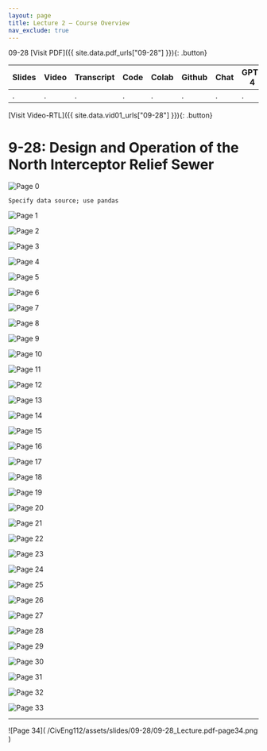 ```yaml
---
layout: page
title: Lecture 2 – Course Overview
nav_exclude: true
---
```

09-28
[Visit PDF]({{ site.data.pdf_urls["09-28"] }}){: .button}

| Slides | Video | Transcript | Code | Colab | Github | Chat | GPT-4 | LLaMA | Galactica |
| ------ | ----- | ---------- | ---- | ----- | ------ | ---- | ----- | ----- | --------- |
| .      | .     | .          | .    | .     | .      | .    | .     | .     | .          |

[Visit Video-RTL]({{ site.data.vid01_urls["09-28"] }}){: .button}

# 9-28: Design and Operation of the North Interceptor Relief Sewer


![Page 0]( /CivEng112/assets/slides/09-28/09-28_Lecture.pdf-page0.png )

```{margin} JN Challenge
Specify data source; use pandas
```


![Page 1]( /CivEng112/assets/slides/09-28/09-28_Lecture.pdf-page1.png )

![Page 2]( /CivEng112/assets/slides/09-28/09-28_Lecture.pdf-page2.png )

![Page 3]( /CivEng112/assets/slides/09-28/09-28_Lecture.pdf-page3.png )

![Page 4]( /CivEng112/assets/slides/09-28/09-28_Lecture.pdf-page4.png )

![Page 5]( /CivEng112/assets/slides/09-28/09-28_Lecture.pdf-page5.png )


![Page 6]( /CivEng112/assets/slides/09-28/09-28_Lecture.pdf-page6.png )

![Page 7]( /CivEng112/assets/slides/09-28/09-28_Lecture.pdf-page7.png )

![Page 8]( /CivEng112/assets/slides/09-28/09-28_Lecture.pdf-page8.png )

![Page 9]( /CivEng112/assets/slides/09-28/09-28_Lecture.pdf-page9.png )

![Page 10]( /CivEng112/assets/slides/09-28/09-28_Lecture.pdf-page10.png )

![Page 11]( /CivEng112/assets/slides/09-28/09-28_Lecture.pdf-page11.png )

![Page 12]( /CivEng112/assets/slides/09-28/09-28_Lecture.pdf-page12.png )

![Page 13]( /CivEng112/assets/slides/09-28/09-28_Lecture.pdf-page13.png )

![Page 14]( /CivEng112/assets/slides/09-28/09-28_Lecture.pdf-page14.png )

![Page 15]( /CivEng112/assets/slides/09-28/09-28_Lecture.pdf-page15.png )

![Page 16]( /CivEng112/assets/slides/09-28/09-28_Lecture.pdf-page16.png )

![Page 17]( /CivEng112/assets/slides/09-28/09-28_Lecture.pdf-page17.png )

![Page 18]( /CivEng112/assets/slides/09-28/09-28_Lecture.pdf-page18.png )

![Page 19]( /CivEng112/assets/slides/09-28/09-28_Lecture.pdf-page19.png )

![Page 20]( /CivEng112/assets/slides/09-28/09-28_Lecture.pdf-page20.png )

![Page 21]( /CivEng112/assets/slides/09-28/09-28_Lecture.pdf-page21.png )

![Page 22]( /CivEng112/assets/slides/09-28/09-28_Lecture.pdf-page22.png )

![Page 23]( /CivEng112/assets/slides/09-28/09-28_Lecture.pdf-page23.png )

![Page 24]( /CivEng112/assets/slides/09-28/09-28_Lecture.pdf-page24.png )

![Page 25]( /CivEng112/assets/slides/09-28/09-28_Lecture.pdf-page25.png )

![Page 26]( /CivEng112/assets/slides/09-28/09-28_Lecture.pdf-page26.png )

![Page 27]( /CivEng112/assets/slides/09-28/09-28_Lecture.pdf-page27.png )

![Page 28]( /CivEng112/assets/slides/09-28/09-28_Lecture.pdf-page28.png )

![Page 29]( /CivEng112/assets/slides/09-28/09-28_Lecture.pdf-page29.png )

![Page 30]( /CivEng112/assets/slides/09-28/09-28_Lecture.pdf-page30.png )

![Page 31]( /CivEng112/assets/slides/09-28/09-28_Lecture.pdf-page31.png )

![Page 32]( /CivEng112/assets/slides/09-28/09-28_Lecture.pdf-page32.png )

![Page 33]( /CivEng112/assets/slides/09-28/09-28_Lecture.pdf-page33.png )

<hr color= green>
![Page 34]( /CivEng112/assets/slides/09-28/09-28_Lecture.pdf-page34.png )

